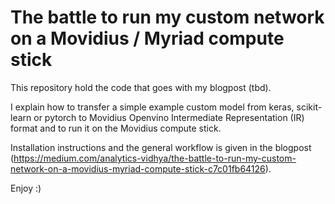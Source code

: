 # The battle to run my custom network on a Movidius / Myriad compute stick

This repository hold the code that goes with my blogpost (tbd).

I explain how to transfer a simple example custom model from keras, scikit-learn or pytorch to Movidius Openvino 
Intermediate Representation (IR) format and to run it on the Movidius compute stick.

Installation instructions and the general workflow is given in the blogpost (https://medium.com/analytics-vidhya/the-battle-to-run-my-custom-network-on-a-movidius-myriad-compute-stick-c7c01fb64126).

Enjoy :)
